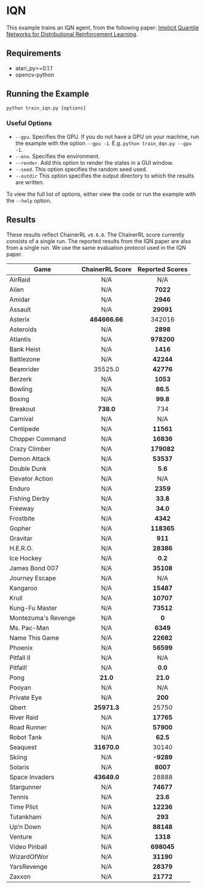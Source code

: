 # IQN
This example trains an IQN agent, from the following paper: [Implicit Quantile Networks for Distributional Reinforcement Learning](https://arxiv.org/abs/1806.06923). 

## Requirements

- atari_py>=0.1.1
- opencv-python

## Running the Example

```
python train_iqn.py [options]
```

### Useful Options
- `--gpu`. Specifies the GPU. If you do not have a GPU on your machine, run the example with the option `--gpu -1`. E.g. `python train_dqn.py --gpu -1`.
- `--env`. Specifies the environment. 
- `--render`. Add this option to render the states in a GUI window.
- `--seed`. This option specifies the random seed used.
- `--outdir` This option specifies the output directory to which the results are written.

To view the full list of options, either view the code or run the example with the `--help` option.

## Results
These results reflect ChainerRL  `v0.6.0`. The ChainerRL score currently consists of a single run. The reported results from the IQN paper are also from a single run. We use the same evaluation protocol used in the IQN paper.

| Game        | ChainerRL Score           | Reported Scores |           
| ------------- |:-------------:|:-------------:|
| AirRaid | N/A| N/A|
| Alien | N/A| **7022**|
| Amidar | N/A| **2946**|
| Assault | N/A| **29091**|
| Asterix | **464666.66** | 342016|
| Asteroids | N/A| **2898**|
| Atlantis | N/A| **978200**|
| Bank Heist | N/A| **1416**|
| Battlezone | N/A| **42244**|
| Beamrider | 35525.0 | **42776**|
| Berzerk | N/A| **1053**|
| Bowling | N/A| **86.5**|
| Boxing | N/A| **99.8**|
| Breakout | **738.0**| 734|
| Carnival | N/A| N/A|
| Centipede | N/A| **11561**|
| Chopper Command | N/A| **16836**|
| Crazy Climber | N/A| **179082**|
| Demon Attack | N/A| **53537**|
| Double Dunk | N/A| **5.6**|
| Elevator Action | N/A| N/A|
| Enduro | N/A| **2359**|
| Fishing Derby | N/A| **33.8**|
| Freeway | N/A| **34.0**|
| Frostbite | N/A| **4342**|
| Gopher | N/A| **118365**|
| Gravitar | N/A| **911**|
| H.E.R.O. | N/A| **28386**|
| Ice Hockey | N/A| **0.2**|
| James Bond 007 | N/A| **35108**|
| Journey Escape | N/A| N/A|
| Kangaroo | N/A| **15487**|
| Krull | N/A| **10707**|
| Kung-Fu Master | N/A| **73512**|
| Montezuma's Revenge | N/A| **0**|
| Ms. Pac-Man | N/A| **6349**|
| Name This Game | N/A| **22682**|
| Phoenix | N/A| **56599**|
| Pitfall II | N/A| N/A|
| Pitfall! | N/A| **0.0**|
| Pong | **21.0**| **21.0**|
| Pooyan | N/A| N/A|
| Private Eye | N/A| **200**|
| Qbert | **25971.3**| 25750|
| River Raid | N/A| **17765**|
| Road Runner | N/A| **57900**|
| Robot Tank | N/A| **62.5**|
| Seaquest | **31670.0**| 30140|
| Skiing | N/A| **-9289**|
| Solaris | N/A| **8007**|
| Space Invaders | **43649.0**| 28888|
| Stargunner | N/A| **74677**|
| Tennis | N/A| **23.6**|
| Time Pilot | N/A| **12236**|
| Tutankham | N/A| **293**|
| Up’n Down | N/A| **88148**|
| Venture | N/A| **1318**|
| Video Pinball | N/A| **698045**|
| WizardOfWor | N/A| **31190**|
| YarsRevenge | N/A| **28379**|
| Zaxxon | N/A| **21772**|

						
